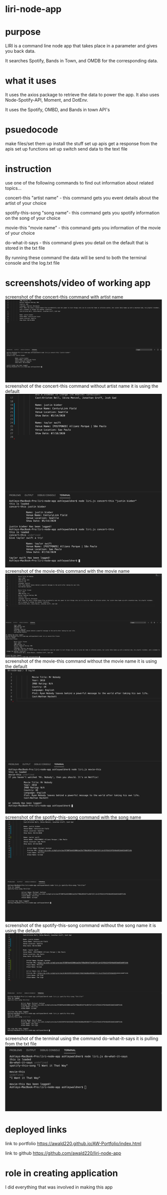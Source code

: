 # liri-node-app

# purpose

LIRI is a command line node app that takes place in a parameter and gives you back data.

It searches Spotify, Bands in Town, and OMDB for the corresponding data.

# what it uses

It uses the axios package to retrieve the data to power the app. It also uses Node-Spotify-API, Moment, and DotEnv.

It uses the Spotify, OMBD, and Bands in town API's


# psuedocode
make files/set them up
install the stuff
set up apis 
get a response from the apis 
set up functions
set up switch
send data to the text file




# instruction
use one of the following commands to find out information about related topics...

concert-this "artist name" - this command gets you event details about the artist of your choice

spotify-this-song "song name"- this command gets you spotify information on the song of your choice

movie-this "movie name" - this command gets you information of the movie of your choice

do-what-it-says - this command gives you detail on the default that is stored in the txt file

By running these command the data will be send to both the terminal console and the log.txt file


# screenshots/video of working app
screenshot of the concert-this command with artist name
![](images/concertArtist.png)
screenshot of the concert-this command without artist name it is using the default
![](images/concertDefault.png)
screenshot of the movie-this command with the movie name 
![](images/movieMovie.png)
screenshot of the movie-this command without the movie name it is using the default
![](images/movieDefault.png)
screenshot of the spotify-this-song command with the song name
![](images/songSong.png)
screenshot of the spotify-this-song command without the song name it is using the default
![](images/songDefault.png)
screenshot of the terminal using the command do-what-it-says it is pulling from the txt file
![](images/says.png)

# deployed links
link to portfolio
https://awald220.github.io/AW-Portfolio/index.html

link to github
https://github.com/awald220/liri-node-app


# role in creating application
I did everything that was involved in making this app

